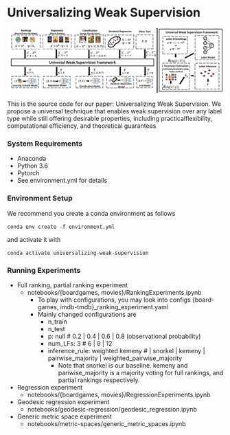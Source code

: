 # Universalizing Weak Supervision

![framework](assets/uws_figure.png)

This is the source code for our paper: Universalizing Weak Supervision. We propose a universal technique that enables weak supervision over any label type while still offering desirable properties, including practicalflexibility, computational efficiency, and theoretical guarantees



### System Requirements

* Anaconda
* Python 3.6
* Pytorch
* See environment.yml for details

### Environment Setup

We recommend you create a conda environment as follows

```
conda env create -f environment.yml
```

and activate it with

```
conda activate universalizing-weak-supervision
```

### Running Experiments

* Full ranking, partial ranking experiment
  * notebooks/{boardgames, movies}/RankingExperiments.ipynb
    * To play with configurations, you may look into configs {board-games, imdb-tmdb}_ranking_experiment.yaml
    * Mainly changed configurations are
      * n_train
      * n_test
      * p: null # 0.2 | 0.4 | 0.6 | 0.8 (observational probability)
      * num_LFs: 3 # 6 | 9 | 12
      * inference_rule: weighted kemeny # | snorkel | kemeny | pairwise_majority | weighted_pairwise_majority
        * Note that snorkel is our baseline. kemeny and pariwise_majority is a majority voting for full rankings, and partial rankings respectively.
* Regression experiment
  * notebooks/{boardgames, movies}/RegressionExperiments.ipynb
* Geodesic regression experiment
  * notebooks/geodesic-regression/geodesic_regression.ipynb
* Generic metric space experiment
  * notebooks/metric-spaces/generic_metric_spaces.ipynb 

